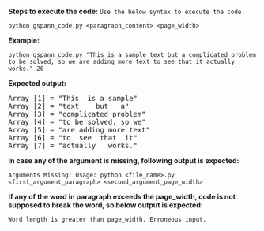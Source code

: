 **Steps to execute the code:**
`Use the below syntax to execute the code.`

`python gspann_code.py <paragraph_content> <page_width>`

**Example:** 

`python gspann_code.py "This is a sample text but a complicated problem to be solved, so we are adding more text to see that it actually works." 20`

**Expected output:** 
<pre>
Array [1] = "This  is a sample"
Array [2] = "text    but   a"
Array [3] = "complicated problem"
Array [4] = "to be solved, so we"
Array [5] = "are adding more text"
Array [6] = "to  see  that  it"
Array [7] = "actually   works."
</pre>


**In case any of the argument is missing, following output is expected:**

`Arguments Missing: Usage: python <file_name>.py <first_argument_paragraph> <second_argument_page_width>`


**If any of the word in paragraph exceeds the page_width, code is not supposed to break the word, so below output is expected:**

`Word length is greater than page_width. Erroneous input.`

